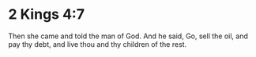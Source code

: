 # 2 Kings 4:7

Then she came and told the man of God. And he said, Go, sell the oil, and pay thy debt, and live thou and thy children of the rest.